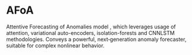 # AFoA
Attentive Forecasting of Anomalies model , which leverages usage of attention, variational auto-encoders, isolation-forests and CNNLSTM methodologies.  Conveys a powerful, next‐generation anomaly forecaster, suitable for complex nonlinear behavior.
